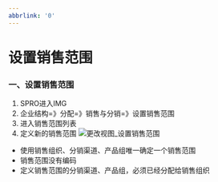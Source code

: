 ```yaml
---
abbrlink: '0'
---
```

# 设置销售范围 #

### 一、设置销售范围

1. SPRO进入IMG
2. 企业结构=》分配=》销售与分销=》设置销售范围
3. 进入销售范围列表
4. 定义新的销售范围
![更改视图_设置销售范围](/images/SAP/组织架构/更改视图_设置销售范围.png "更改视图_设置销售范围")

* 使用销售组织、分销渠道、产品组唯一确定一个销售范围
* 销售范围没有编码
* 定义销售范围的分销渠道、产品组，必须已经分配给销售组织

 
